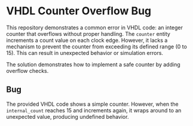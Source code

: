 # VHDL Counter Overflow Bug

This repository demonstrates a common error in VHDL code: an integer counter that overflows without proper handling. The `counter` entity increments a count value on each clock edge. However, it lacks a mechanism to prevent the counter from exceeding its defined range (0 to 15). This can result in unexpected behavior or simulation errors.

The solution demonstrates how to implement a safe counter by adding overflow checks.

## Bug

The provided VHDL code shows a simple counter.  However, when the `internal_count` reaches 15 and increments again, it wraps around to an unexpected value, producing undefined behavior.